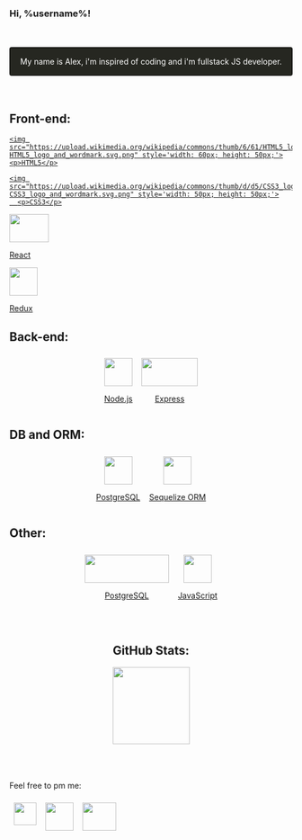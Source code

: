 ### Hi, %username%!
<br/>
<br/>
<div style='display:flex; justify-content: center; border: 1px solid black; padding: 1rem; background-color: #262721; color: white; border-radius: 0.2rem'>
  My name is Alex, i'm inspired of coding and i'm fullstack JS developer.  
</div>
<br/>
<br/>

## Front-end:

<p align='center'>
  <a href="https://html.com/" title='Just a HTML5 title'>

    <img src="https://upload.wikimedia.org/wikipedia/commons/thumb/6/61/HTML5_logo_and_wordmark.svg/80px-HTML5_logo_and_wordmark.svg.png" style='width: 60px; height: 50px;'>
    <p>HTML5</p>

  </a>
  <a href="https://www.w3schools.com/css/" title='SASS looks like Python <3'>

    <img src="https://upload.wikimedia.org/wikipedia/commons/thumb/d/d5/CSS3_logo_and_wordmark.svg/57px-CSS3_logo_and_wordmark.svg.png" style='width: 50px; height: 50px;'>
      <p>CSS3</p>

  </a>
  <a href="https://reactjs.org/" title='I hate HBS, I love React!'>
    <img src="https://upload.wikimedia.org/wikipedia/commons/thumb/a/a7/React-icon.svg/113px-React-icon.svg.png" style='width: 70px; height: 50px;'> 
    <p>React</p>
  </a>
  <a href="https://redux.js.org" title='Saga and Thunk included'>
      <img src="https://redux.js.org/img/redux.svg" style='width: 50px; height: 50px;'>
      <p>Redux</p>
  </a>
</p>

## Back-end:

<div style='display:flex; justify-content: center'>
  <a href="https://nodejs.org" title="Yeah, it's node">
    <div style='text-align:center; margin: 0.5rem'>
    <img src="https://nodejs.org/static/images/logo.svg" style='width: 50px; height: 50px;'>
    <p>Node.js</p>
  </div>
  </a>
  <a href="https://expressjs.com/" title='Thcoo Tchoo'>
    <div style='text-align:center; margin: 0.5rem'>
    <img src="https://upload.wikimedia.org/wikipedia/commons/thumb/6/64/Expressjs.png/200px-Expressjs.png" style='width: 100px; height: 50px;'>
      <p>Express</p>
    </div>
  </a>
</div>

## DB and ORM:

<div style='display:flex; justify-content: center'>
  <a href="https://www.postgresql.org/" title="I know SQL">
    <div style='text-align:center; margin: 0.5rem'>
    <img src="https://www.postgresql.org/media/img/about/press/elephant.png" style='width: 50px; height: 50px;'>
    <p>PostgreSQL</p>
  </div>
  </a>
  <a href="https://sequelize.org/master/" title="It's like Prisma, but not">
    <div style='text-align:center; margin: 0.5rem'>
    <img src="https://sequelize.org/master/manual/asset/logo-small.png" style='width: 50px; height: 50px;'>
      <p>Sequelize ORM</p>
    </div>
  </a>

</div>

## Other:
<div style='display:flex; justify-content: center'>
  <a href="https://www.python.org/" title="A little bit">
    <div style='text-align:center; margin: 0.5rem'>
    <img src="https://www.python.org/static/img/python-logo.png" style='width: 150px; height: 50px;'>
    <p>PostgreSQL</p>
  </div>
  </a>
  <a href="https://www.javascript.com/" title="It's okey feel anxios">
    <div style='text-align:center; margin: 0.5rem'>
    <img src="https://upload.wikimedia.org/wikipedia/commons/thumb/9/99/Unofficial_JavaScript_logo_2.svg/80px-Unofficial_JavaScript_logo_2.svg.png" style='width: 50px; height: 50px;'>
    <p>JavaScript</p>
    </div>
  </a>
</div>

<br/>
<br/>
<h2 align="center"> GitHub Stats: </h2>
<div style='display:flex; justify-content: center'>
<a align="center" href="https://www.adamalston.com/"><img height="137px" align="center" src="https://github-readme-stats.vercel.app/api?username=alexsyro&hide_title=true&hide_border=true&show_icons=true&include_all_commits=true&count_private=true&line_height=21&text_color=000&icon_color=000&bg_color=0,ea6161,ffc64d,fffc4d,52fa5a&theme=graywhite" /><!-- wi*quL3fcV --></a>
</div>
<br/>
<br/>
<br/>


Feel free to pm me:
<div style='display:flex; justify-content: left'>
  <a href="https://t.me/boreallex" title="Telegram!">
    <div style='text-align:center; margin: 0.5rem'>
    <img src="https://telegram.org/img/t_logo.svg?1" style='width: 40px; height: 40px;'>
  </div>
  </a>
  <a href="https://wa.me/89105256082" title="Facebook corporation product">
    <div style='text-align:center; margin: 0.5rem'>
    <img src="	https://www.freeiconspng.com/uploads/download-and-use-logo-whatsapp-png-clipart-3.png" style='width: 50px; height: 50px;'>
    </div>
  </a>
  <a href="mailto:alsyro@gmail.com" title="Send me email, pls!">
    <div style='text-align:center; margin: 0.5rem'>
    <img src="	https://www.freeiconspng.com/uploads/email-marketing-icon-email-icon-1.png" style='width: 60px; height: 50px;'>
    </div>
  </a>
</div>
